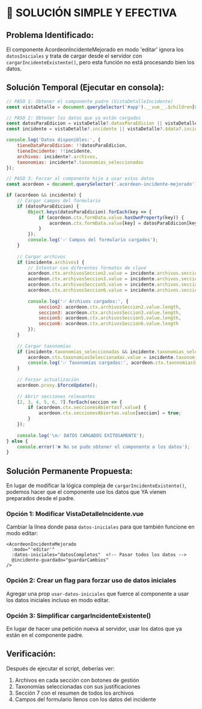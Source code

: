 # 🎯 SOLUCIÓN SIMPLE Y EFECTIVA

## Problema Identificado:
El componente AcordeonIncidenteMejorado en modo 'editar' ignora los `datosIniciales` y trata de cargar desde el servidor con `cargarIncidenteExistente()`, pero esta función no está procesando bien los datos.

## Solución Temporal (Ejecutar en consola):

```javascript
// PASO 1: Obtener el componente padre (VistaDetalleIncidente)
const vistaDetalle = document.querySelector('#app').__vue__.$children[0].$children.find(c => c.$options.name === 'VistaDetalleIncidente' || c.$el.className?.includes('vista-normal'));

// PASO 2: Obtener los datos que ya están cargados
const datosParaEdicion = vistaDetalle?.datosParaEdicion || vistaDetalle?.$data?.datosParaEdicion;
const incidente = vistaDetalle?.incidente || vistaDetalle?.$data?.incidente;

console.log('Datos disponibles:', {
    tieneDataParaEdicion: !!datosParaEdicion,
    tieneIncidente: !!incidente,
    archivos: incidente?.archivos,
    taxonomias: incidente?.taxonomias_seleccionadas
});

// PASO 3: Forzar al componente hijo a usar estos datos
const acordeon = document.querySelector('.acordeon-incidente-mejorado')?.__vueParentComponent;

if (acordeon && incidente) {
    // Cargar campos del formulario
    if (datosParaEdicion) {
        Object.keys(datosParaEdicion).forEach(key => {
            if (acordeon.ctx.formData.value.hasOwnProperty(key)) {
                acordeon.ctx.formData.value[key] = datosParaEdicion[key];
            }
        });
        console.log('✅ Campos del formulario cargados');
    }
    
    // Cargar archivos
    if (incidente.archivos) {
        // Intentar con diferentes formatos de clave
        acordeon.ctx.archivosSeccion2.value = incidente.archivos.seccion_2 || incidente.archivos['2'] || [];
        acordeon.ctx.archivosSeccion3.value = incidente.archivos.seccion_3 || incidente.archivos['3'] || [];
        acordeon.ctx.archivosSeccion5.value = incidente.archivos.seccion_5 || incidente.archivos['5'] || [];
        acordeon.ctx.archivosSeccion6.value = incidente.archivos.seccion_6 || incidente.archivos['6'] || [];
        
        console.log('✅ Archivos cargados:', {
            seccion2: acordeon.ctx.archivosSeccion2.value.length,
            seccion3: acordeon.ctx.archivosSeccion3.value.length,
            seccion5: acordeon.ctx.archivosSeccion5.value.length,
            seccion6: acordeon.ctx.archivosSeccion6.value.length
        });
    }
    
    // Cargar taxonomías
    if (incidente.taxonomias_seleccionadas && incidente.taxonomias_seleccionadas.length > 0) {
        acordeon.ctx.taxonomiasSeleccionadas.value = incidente.taxonomias_seleccionadas;
        console.log('✅ Taxonomías cargadas:', acordeon.ctx.taxonomiasSeleccionadas.value.length);
    }
    
    // Forzar actualización
    acordeon.proxy.$forceUpdate();
    
    // Abrir secciones relevantes
    [2, 3, 4, 5, 6, 7].forEach(seccion => {
        if (acordeon.ctx.seccionesAbiertas?.value) {
            acordeon.ctx.seccionesAbiertas.value[seccion] = true;
        }
    });
    
    console.log('\n✅ DATOS CARGADOS EXITOSAMENTE');
} else {
    console.error('❌ No se pudo obtener el componente o los datos');
}
```

## Solución Permanente Propuesta:

En lugar de modificar la lógica compleja de `cargarIncidenteExistente()`, podemos hacer que el componente use los datos que YA vienen preparados desde el padre.

### Opción 1: Modificar VistaDetalleIncidente.vue
Cambiar la línea donde pasa `datos-iniciales` para que también funcione en modo editar:

```vue
<AcordeonIncidenteMejorado
  :modo="'editar'"
  :datos-iniciales="datosCompletos"  <!-- Pasar todos los datos -->
  @incidente-guardado="guardarCambios"
/>
```

### Opción 2: Crear un flag para forzar uso de datos iniciales
Agregar una prop `usar-datos-iniciales` que fuerce al componente a usar los datos iniciales incluso en modo editar.

### Opción 3: Simplificar cargarIncidenteExistente()
En lugar de hacer una petición nueva al servidor, usar los datos que ya están en el componente padre.

## Verificación:
Después de ejecutar el script, deberías ver:
1. Archivos en cada sección con botones de gestión
2. Taxonomías seleccionadas con sus justificaciones
3. Sección 7 con el resumen de todos los archivos
4. Campos del formulario llenos con los datos del incidente